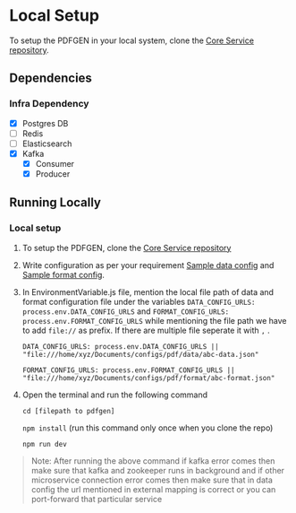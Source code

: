 # Local Setup

To setup the PDFGEN in your local system, clone the [Core Service repository](https://github.com/egovernments/core-services).

## Dependencies

### Infra Dependency

- [x] Postgres DB
- [ ] Redis
- [ ] Elasticsearch
- [x] Kafka
  - [x] Consumer
  - [x] Producer

## Running Locally

### Local setup
1. To setup the PDFGEN, clone the [Core Service repository](https://github.com/egovernments/core-services)
2. Write configuration as per your requirement [Sample data config](https://raw.githubusercontent.com/egovernments/configs/master/pdfgen/data-config/tl-receipt.json) and [Sample format config](https://raw.githubusercontent.com/egovernments/configs/master/pdfgen/format-config/tl-receipt.json).
3. In EnvironmentVariable.js file, mention the local file path of data and format configuration file under the variables `DATA_CONFIG_URLS: process.env.DATA_CONFIG_URLS`  and `FORMAT_CONFIG_URLS: process.env.FORMAT_CONFIG_URLS` while mentioning the  file path we have to add `file://` as prefix. If there are multiple file seperate it with `,` .
    
    `DATA_CONFIG_URLS: process.env.DATA_CONFIG_URLS || "file:///home/xyz/Documents/configs/pdf/data/abc-data.json"`

     `FORMAT_CONFIG_URLS: process.env.FORMAT_CONFIG_URLS || "file:///home/xyz/Documents/configs/pdf/format/abc-format.json"`

4. Open the terminal and run the following command

    `cd [filepath to pdfgen]`
                                                      
    `npm install`             (run this command only once when you clone the repo)
                                                                                                                                                 
    `npm run dev`

> Note: After running the above command if kafka error comes then make sure that kafka and zookeeper runs in background and if other microservice connection error comes then make sure that in data config the url mentioned in external mapping is correct or you can port-forward that particular service
